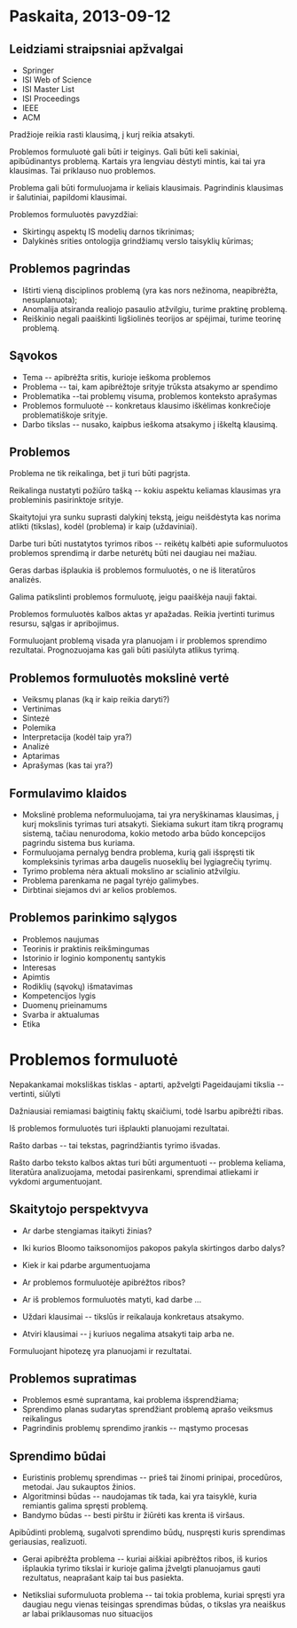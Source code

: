 # Paskaita, 2013-09-12

## Leidziami straipsniai apžvalgai

* Springer
* ISI Web of Science
* ISI Master List
* ISI Proceedings
* IEEE
* ACM

Pradžioje reikia rasti klausimą, į kurį reikia atsakyti. 

Problemos formuluotė gali būti ir teiginys. Gali būti keli sakiniai, apibūdinantys problemą. Kartais yra lengviau dėstyti mintis, kai tai yra klausimas. Tai priklauso nuo problemos. 

Problema gali būti formuluojama ir keliais klausimais. Pagrindinis klausimas ir šalutiniai, papildomi klausimai. 

Problemos formuluotės pavyzdžiai:

* Skirtingų aspektų IS modelių darnos tikrinimas;
* Dalykinės srities ontologija grindžiamų verslo taisyklių kūrimas;

## Problemos pagrindas

* Ištirti vieną disciplinos problemą (yra kas nors nežinoma, neapibrėžta, nesuplanuota);
* Anomalija atsiranda realiojo pasaulio atžvilgiu, turime praktinę problemą.
* Reiškinio negali paaiškinti ligšiolinės teorijos ar spėjimai, turime teorinę problemą.

## Sąvokos

* Tema -- apibrėžta sritis, kurioje ieškoma problemos
* Problema -- tai, kam apibrėžtoje srityje trūksta atsakymo ar spendimo
* Problematika --tai problemų visuma, problemos konteksto aprašymas
* Problemos formuluotė -- konkretaus klausimo iškėlimas konkrečioje problematiškoje srityje.
* Darbo tikslas -- nusako, kaipbus ieškoma atsakymo į iškeltą klausimą.

## Problemos

Problema ne tik reikalinga, bet ji turi būti pagrįsta. 

Reikalinga nustatyti požiūro tašką -- kokiu aspektu keliamas klausimas yra probleminis pasirinktoje srityje.

Skaitytojui yra sunku suprasti dalykinį tekstą, jeigu neišdėstyta kas norima atlikti (tikslas), kodėl (problema) ir kaip (uždaviniai).

Darbe turi būti nustatytos tyrimos ribos -- reikėtų kalbėti apie suformuluotos problemos sprendimą ir darbe neturėtų būti nei daugiau nei mažiau.

Geras darbas išplaukia iš problemos formuluotės, o ne iš literatūros analizės.

Galima patikslinti problemos formuluotę, jeigu paaiškėja nauji faktai.

Problemos formuluotės kalbos aktas yr apažadas. Reikia įvertinti turimus resursu, sąlgas ir apribojimus.

Formuluojant problemą visada yra planuojam i ir problemos sprendimo rezultatai. Prognozuojama kas gali būti pasiūlyta atlikus tyrimą. 


## Problemos formuluotės mokslinė vertė

* Veiksmų planas (ką ir kaip reikia daryti?)
* Vertinimas
* Sintezė
* Polemika
* Interpretacija (kodėl taip yra?)
* Analizė
* Aptarimas
* Aprašymas (kas tai yra?)

## Formulavimo klaidos

* Mokslinė problema neformuluojama, tai yra neryškinamas klausimas, į kurį mokslinis tyrimas turi atsakyti. Siekiama sukurt itam tikrą programų sistemą, tačiau nenurodoma, kokio metodo arba būdo koncepcijos pagrindu sistema bus kuriama.
* Formuluojama pernalyg bendra problema, kurią gali išspręsti tik kompleksinis tyrimas arba daugelis nuoseklių bei lygiagrečių tyrimų. 
* Tyrimo problema nėra aktuali mokslino ar scialinio atžvilgiu.
* Problema parenkama ne pagal tyrėjo galimybes. 
* Dirbtinai siejamos dvi ar kelios problemos.


## Problemos parinkimo sąlygos

* Problemos naujumas
* Teorinis ir praktinis reikšmingumas
* Istorinio ir loginio komponentų santykis
* Interesas
* Apimtis
* Rodiklių (sąvokų) išmatavimas
* Kompetencijos lygis
* Duomenų prieinamums
* Svarba ir aktualumas
* Etika

# Problemos formuluotė

Nepakankamai moksliškas tisklas - aptarti, apžvelgti
Pageidaujami tikslia -- vertinti, siūlyti

Dažniausiai remiamasi baigtinių faktų skaičiumi, todė lsarbu apibrėžti ribas.

Iš problemos formuluotės turi išplaukti planuojami rezultatai.

Rašto darbas -- tai tekstas, pagrindžiantis tyrimo išvadas.

Rašto darbo teksto kalbos aktas turi būti argumentuoti -- problema keliama, literatūra analizuojama, metodai pasirenkami, sprendimai atliekami ir vykdomi argumentuojant.

## Skaitytojo perspektvyva

* Ar darbe stengiamas itaikyti žinias?
* Iki kurios Bloomo taiksonomijos pakopos pakyla skirtingos darbo dalys?
* Kiek ir kai pdarbe argumentuojama
* Ar problemos formuluotėje apibrėžtos ribos?
* Ar iš problemos formuluotės matyti, kad darbe ...

* Uždari klausimai -- tikslūs ir reikalauja konkretaus atsakymo.
* Atviri klausimai -- į kuriuos negalima atsakyti taip arba ne. 

Formuluojant hipotezę yra planuojami ir rezultatai.

## Problemos supratimas

* Problemos esmė suprantama, kai problema išsprendžiama;
* Sprendimo planas sudarytas sprendžiant problemą aprašo veiksmus reikalingus
* Pagrindinis problemų sprendimo įrankis -- mąstymo procesas


## Sprendimo būdai

* Euristinis problemų sprendimas -- prieš tai žinomi prinipai, procedūros, metodai. Jau sukauptos žinios.
* Algoritminsi būdas -- naudojamas tik tada, kai yra taisyklė, kuria remiantis galima spręsti problemą.
* Bandymo būdas -- besti pirštu ir žiūrėti kas krenta iš viršaus.

Apibūdinti problemą, sugalvoti sprendimo būdų, nuspręsti kuris sprendimas geriausias, realizuoti. 

* Gerai apibrėžta problema -- kuriai aiškiai apibrėžtos ribos, iš kurios išplaukia tyrimo tikslai ir kurioje galima įžvelgti planuojamus gauti rezultatus, neaprašant kaip tai bus pasiekta.

* Netiksliai suformuluota problema -- tai tokia problema, kuriai spręsti yra daugiau negu vienas teisingas sprendimas būdas, o tikslas yra neaiškus ar labai priklausomas nuo situacijos